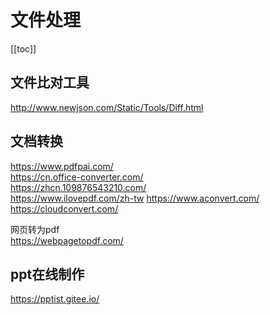 # 文件处理

[[toc]]

## 文件比对工具

<http://www.newjson.com/Static/Tools/Diff.html>
## 文档转换

<https://www.pdfpai.com/>  
<https://cn.office-converter.com/>  
<https://zhcn.109876543210.com/>  
<https://www.ilovepdf.com/zh-tw>
<https://www.aconvert.com/>  
<https://cloudconvert.com/>

网页转为pdf  
<https://webpagetopdf.com/>

## ppt在线制作
<https://pptist.gitee.io/>  